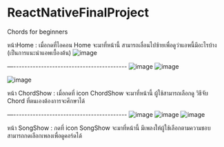 # ReactNativeFinalProject
Chords for beginners


หน้าHome : เมื่อกดที่ไอคอน Home จะมาที่หน้านี้ สามารถเลื่อนไปซ้ายเพื่อดูว่าแอพนี้มีอะไรบ้าง (เป็นการแนะนำแอพเบื้องต้น)
![image](https://user-images.githubusercontent.com/107970816/197572658-cbb8a040-fc72-4727-8a66-864480af28ee.png)


—-----------------------------------------
![image](https://user-images.githubusercontent.com/107970816/197572738-eaa369bc-7e5f-4b35-9a4b-0bd1476877c7.png)
![image](https://user-images.githubusercontent.com/107970816/197587795-d60cc5ab-3a71-4898-b586-b5c3fbcb3404.png)

![image](https://user-images.githubusercontent.com/107970816/197572773-6f2d631b-4e1c-4858-ab77-29d6f54a4d7e.png)



หน้า ChordShow : เมื่อกดที่ icon ChordShow จะมาที่หน้านี้ ผู้ใช้สามารถเลือกดู วิธีจับ Chord ที่ตนเองต้องการจะศึกษาได้ 


—-----------------------------------------
![image](https://user-images.githubusercontent.com/107970816/197572838-66052e18-949b-48cb-b948-25c85d4cce5c.png)
![image](https://user-images.githubusercontent.com/107970816/197572884-758f0242-9d6c-4563-957a-f1899c6ea4dd.png)
![image](https://user-images.githubusercontent.com/107970816/197572977-fa08b12d-de18-4108-a877-d949bdf14830.png)



หน้า SongShow : กดที่ icon SongShow จะมาที่หน้านี้ มีเพลงให้ผู้ใช้เลือกตามความชอบ สามารถกดเลือกเพลงเพื่อดูคอร์ดได้


